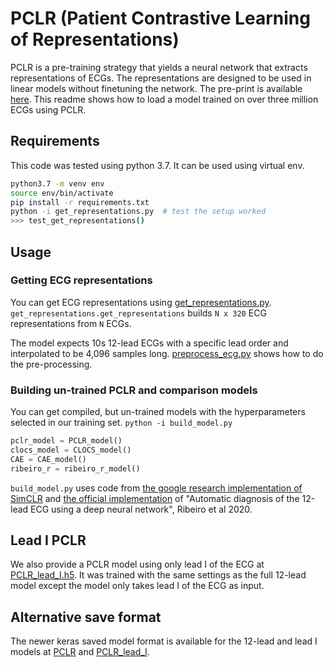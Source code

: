 # PCLR (Patient Contrastive Learning of Representations)

PCLR is a pre-training strategy that yields a neural network that extracts representations of ECGs.
The representations are designed to be used in linear models without finetuning the network.
The pre-print is available [here](https://arxiv.org/abs/2104.04569).
This readme shows how to load a model trained on over three million ECGs using PCLR.

## Requirements
This code was tested using python 3.7.
It can be used using virtual env.
```bash
python3.7 -m venv env
source env/bin/activate
pip install -r requirements.txt
python -i get_representations.py  # test the setup worked
>>> test_get_representations()
```

## Usage
### Getting ECG representations
You can get ECG representations using [get_representations.py](./get_representations.py).
`get_representations.get_representations` builds `N x 320` ECG representations from `N` ECGs.

The model expects 10s 12-lead ECGs with a specific lead order and interpolated to be 4,096 samples long.
[preprocess_ecg.py](./preprocess_ecg.py) shows how to do the pre-processing.

### Building un-trained PCLR and comparison models

You can get compiled, but un-trained models with the hyperparameters selected in our training set.
`python -i build_model.py`
```python
pclr_model = PCLR_model()
clocs_model = CLOCS_model()
CAE = CAE_model()
ribeiro_r = ribeiro_r_model()
```
`build_model.py` uses code from [the google research implementation of SimCLR](https://github.com/google-research/simclr/)
and [the official implementation](https://github.com/antonior92/automatic-ecg-diagnosis) of "Automatic diagnosis of the 12-lead ECG using a deep neural network",
Ribeiro et al 2020.

## Lead I PCLR
We also provide a PCLR model using only lead I of the ECG at [PCLR_lead_I.h5](./PCLR_lead_I.h5).
It was trained with the same settings as the full 12-lead model except
the model only takes lead I of the ECG as input.

## Alternative save format
The newer keras saved model format is available for the 12-lead and lead I models at [PCLR](./PCLR)
and [PCLR_lead_I](./PCLR_lead_I).
